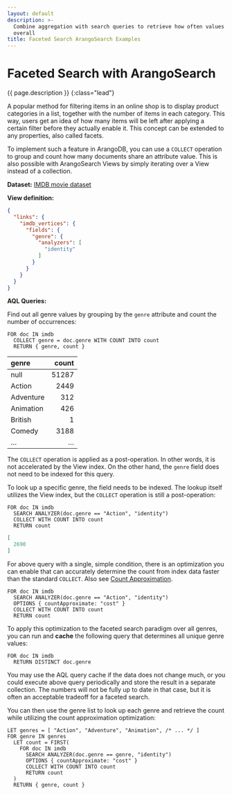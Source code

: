 ```yaml
---
layout: default
description: >-
  Combine aggregation with search queries to retrieve how often values occur
  overall
title: Faceted Search ArangoSearch Examples
---
```

# Faceted Search with ArangoSearch

{{ page.description }}
{:class="lead"}

A popular method for filtering items in an online shop is to display product
categories in a list, together with the number of items in each category.
This way, users get an idea of how many items will be left after applying a
certain filter before they actually enable it. This concept can be extended to
any properties, also called facets.

To implement such a feature in ArangoDB, you can use a `COLLECT` operation
to group and count how many documents share an attribute value. This is also
possible with ArangoSearch Views by simply iterating over a View instead of a
collection.

**Dataset:** [IMDB movie dataset](arangosearch-example-datasets.html#imdb-movie-dataset)

**View definition:**

```json
{
  "links": {
    "imdb_vertices": {
      "fields": {
        "genre": {
          "analyzers": [
            "identity"
          ]
        }
      }
    }
  }
}
```

**AQL Queries:**

Find out all genre values by grouping by the `genre` attribute and count the
number of occurrences:

```aql
FOR doc IN imdb
  COLLECT genre = doc.genre WITH COUNT INTO count
  RETURN { genre, count }
```

| genre     | count |
|:----------|------:|
| null      | 51287 |
| Action    |  2449 |
| Adventure |   312 |
| Animation |   426 |
| British   |     1 |
| Comedy    |  3188 |
| …         |     … |

The `COLLECT` operation is applied as a post-operation. In other words, it is
not accelerated by the View index. On the other hand, the `genre` field does
not need to be indexed for this query.

To look up a specific genre, the field needs to be indexed. The lookup itself
utilizes the View index, but the `COLLECT` operation is still a post-operation:

```aql
FOR doc IN imdb
  SEARCH ANALYZER(doc.genre == "Action", "identity")
  COLLECT WITH COUNT INTO count
  RETURN count
```

```json
[
  2690
]
```

For above query with a single, simple condition, there is an optimization you
can enable that can accurately determine the count from index data faster than
the standard `COLLECT`. Also see
[Count Approximation](arangosearch-performance.html#count-approximation).

```aql
FOR doc IN imdb
  SEARCH ANALYZER(doc.genre == "Action", "identity")
  OPTIONS { countApproximate: "cost" }
  COLLECT WITH COUNT INTO count
  RETURN count
```

To apply this optimization to the faceted search paradigm over all genres, you
can run and **cache** the following query that determines all unique genre
values:

```aql
FOR doc IN imdb
  RETURN DISTINCT doc.genre
```

You may use the AQL query cache if the data does not change much, or you could
execute above query periodically and store the result in a separate collection.
The numbers will not be fully up to date in that case, but it is often an
acceptable tradeoff for a faceted search.

You can then use the genre list to look up each genre and retrieve the count
while utilizing the count approximation optimization:

```aql
LET genres = [ "Action", "Adventure", "Animation", /* ... */ ]
FOR genre IN genres
  LET count = FIRST(
    FOR doc IN imdb
      SEARCH ANALYZER(doc.genre == genre, "identity")
      OPTIONS { countApproximate: "cost" }
      COLLECT WITH COUNT INTO count
      RETURN count
  )
  RETURN { genre, count }
```
